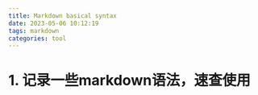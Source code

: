 ```yaml
---
title: Markdown basical syntax
date: 2023-05-06 10:12:19
tags: markdown
categories: tool
---
```


# 1. 记录一些markdown语法，速查使用
